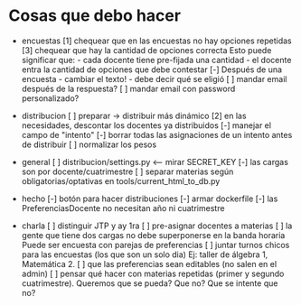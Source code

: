 Cosas que debo hacer
====================

* encuestas
    [1] chequear que en las encuestas no hay opciones repetidas
    [3] chequear que hay la cantidad de opciones correcta
        Esto puede significar que:
          - cada docente tiene pre-fijada una cantidad
          - el docente entra la cantidad de opciones que debe contestar
    [-] Después de una encuesta
        - cambiar el texto!
        - debe decir qué se eligió
    [ ] mandar email después de la respuesta?
    [ ] mandar email con password personalizado?

* distribucion
    [ ] preparar -> distribuir más dinámico
    [2] en las necesidades, descontar los docentes ya distribuidos
    [-] manejar el campo de "intento"
    [-] borrar todas las asignaciones de un intento antes de distribuir
    [ ] normalizar los pesos

* general
    [ ] distribucion/settings.py <-- mirar SECRET_KEY
    [-] las cargas son por docente/cuatrimestre
    [ ] separar materias según obligatorias/optativas en tools/current_html_to_db.py

* hecho
    [-] botón para hacer distribuciones
    [-] armar dockerfile
    [-] las PreferenciasDocente no necesitan año ni cuatrimestre

* charla
    [ ] distinguir JTP y ay 1ra
    [ ] pre-asignar docentes a materias
    [ ] la gente que tiene dos cargas no debe superponerse en la banda horaria
        Puede ser encuesta con parejas de preferencias
    [ ] juntar turnos chicos para las encuestas (los que son un solo dia)
        Ej: taller de álgebra 1, Matemática 2.
    [ ] que las preferencias sean editables (no salen en el admin)
    [ ] pensar qué hacer con materias repetidas (primer y segundo cuatrimestre). Queremos que se pueda? Que no? Que se intente que no?
